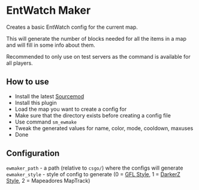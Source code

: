 # EntWatch Maker

Creates a basic EntWatch config for the current map.  
  
This will generate the number of blocks needed for all the items in a map and will fill in some info about them.  
  
Recommended to only use on test servers as the command is available for all players.  

## How to use
- Install the latest [Sourcemod](https://sm.alliedmods.net/downloads.php?branch=stable)
- Install this plugin
- Load the map you want to create a config for
- Make sure that the directory exists before creating a config file
- Use command `sm_ewmake`
- Tweak the generated values for name, color, mode, cooldown, maxuses
- Done

## Configuration
`ewmaker_path`  - a path (relative to `csgo/`) where the configs will generate  
`ewmaker_style` - style of config to generate (0 = [GFL Style](https://github.com/gflclan-cs-go-ze/ZE-Configs#entwatch), 1 = [DarkerZ Style](https://github.com/darkerz7/CSGO-Plugins/blob/master/EntWatch_DZ/cfg/sourcemod/entwatch/maps/template.txt), 2 = Mapeadores MapTrack)
